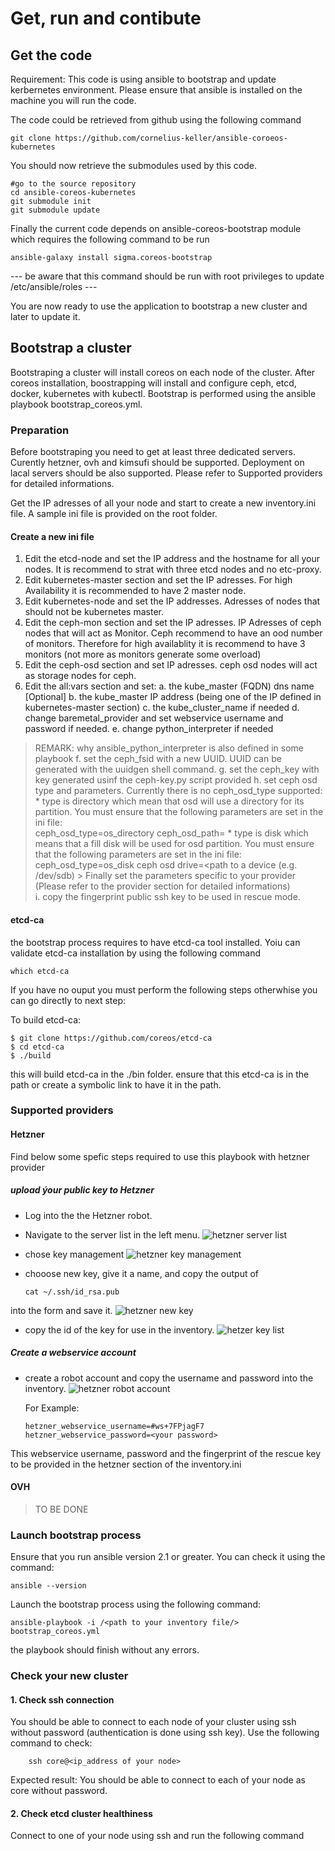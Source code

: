 # Get, run and contibute #
## Get the code ##

Requirement: This code is using ansible to bootstrap and update kerbernetes environment. Please ensure that ansible is installed on the machine you will run the code.

The code could be retrieved from github using the following command
```
git clone https://github.com/cornelius-keller/ansible-coroeos-kubernetes
```
You should now retrieve the submodules used by this code. 

```
#go to the source repository
cd ansible-coreos-kubernetes
git submodule init 
git submodule update
```

Finally the current code depends on ansible-coreos-bootstrap module which requires the following command to be run

```
ansible-galaxy install sigma.coreos-bootstrap
```

--- be aware that this command should be run with root privileges to update /etc/ansible/roles ---


You are now ready to use the application to bootstrap a new cluster and later to update it. 

## Bootstrap a cluster ##

Bootstraping a cluster will install coreos on each node of the cluster. After coreos installation, boostrapping will install and configure ceph, etcd, docker, kubernetes with kubectl.
Bootstrap is performed using the ansible playbook bootstrap_coreos.yml.

### Preparation ###

Before bootstraping you need to get at least three dedicated servers. 
Curently hetzner, ovh and kimsufi should be supported. Deployment on lacal servers should be also supported. Please refer to Supported providers for detailed informations.

Get the IP adresses of all your node and start to create a new inventory.ini file. 
A sample ini file is provided on the root folder.

#### Create a new ini file ####

1. Edit the etcd-node and set the IP address and the hostname for all your nodes. It is recommend to strat with three etcd nodes and no etc-proxy.
2. Edit kubernetes-master section and set the IP adresses. For high Availability it is recommended to have 2 master node.
3. Edit kubernetes-node and set the IP addresses. Adresses of nodes that should not be kubernetes master.
4. Edit the ceph-mon section and set the IP adresses. IP Adresses of ceph nodes that will act as Monitor. Ceph recommend to have an ood number of monitors. Therefore for high availablity it is recommend to have 3 monitors (not more as monitors generate some overload)
5. Edit the ceph-osd section and set IP adresses. ceph osd nodes will act as storage nodes for ceph.
6. Edit the all:vars section and set:
	a. the kube_master (FQDN) dns name [Optional]
	b. the kube_master IP address (being one of the IP defined in kubernetes-master section)
	c. the kube_cluster_name if needed
	d. change baremetal_provider and set webservice username and password if needed.
	e. change python_interpreter if needed
> REMARK: why ansible_python_interpreter is also defined in some playbook
	f. set the ceph_fsid with a new UUID. UUID can be generated with the uuidgen shell command.
	g. set the ceph_key with key generated usinf the ceph-key.py script provided
	h. set ceph osd type and parameters. Currently there is no ceph_osd_type supported:
		* type is directory which mean that osd will use a directory for its partition. You must ensure that the following parameters are set in the ini file:  
			ceph_osd_type=os_directory
			ceph_osd_path=<path to a local dir>
		* type is disk which means that a fill disk will be used for osd partition. You must ensure that the following parameters are set in the ini file:
			ceph_osd_type=os_disk
			ceph osd drive=<path to a device (e.g. /dev/sdb) >
	Finally set the parameters specific to your provider (Please refer to the provider section for detailed informations)		
	i. copy the fingerprint public ssh key to be used in rescue mode.

#### etcd-ca #####

the bootstrap process requires to have etcd-ca tool installed. Yoiu can validate etcd-ca installation by using the following command

```
which etcd-ca
```
If you have no ouput you must perform the following steps otherwhise you can go directly to next step:

To build etcd-ca:

```
$ git clone https://github.com/coreos/etcd-ca
$ cd etcd-ca
$ ./build
```
this will build etcd-ca in the ./bin folder.
ensure that this etcd-ca is in the path or create a symbolic link to have it in the path.


### Supported providers ###
#### Hetzner ####
Find below some spefic steps required to use this playbook with hetzner provider

##### upload ýour public key to Hetzner
* Log into the the Hetzner robot.
* Navigate to the server list in the left menu.
![hetzner server list](assets/hetzner_server_list.png "Hetzner Server List")

* chose key management
  ![hetzner key management](assets/hetzner_key_management.png "Logo Key Managemet")
* chooose new key, give it a name, and copy the output of

  `cat ~/.ssh/id_rsa.pub`

 into the form and save it.
 ![hetzner new key](assets/hetzner_add_key.png)

* copy the id of the key for use in the inventory. ![hetzer key list](assets/hetzner_key_list.png)

##### Create a webservice account
* create a robot account and copy the username and password into the inventory.
![hetzner robot account](assets/hetzner_webservice_user.png)

  For Example:

      hetzner_webservice_username=#ws+7FPjagF7
      hetzner_webservice_password=<your password>

This webservice username, password and the fingerprint of the rescue key to be provided in the hetzner section of the inventory.ini

#### OVH ####
> TO BE DONE


### Launch bootstrap process ###

Ensure that you run ansible version 2.1 or greater. You can check it using the command:

```
ansible --version
```

Launch the bootstrap process using the following command:

```
ansible-playbook -i /<path to your inventory file/> bootstrap_coreos.yml
```

the playbook should finish without any errors.

### Check your new cluster ###

#### 1. Check ssh connection ####
You should be able to connect to each node of your cluster using ssh without password (authentication is done using ssh key). Use the following command to check:

```
	ssh core@<ip_address of your node>
```

Expected result: You should be able to connect to each of your node as core without password.

#### 2. Check etcd cluster healthiness ####
Connect to one of your node using ssh and run the following command

```

```

